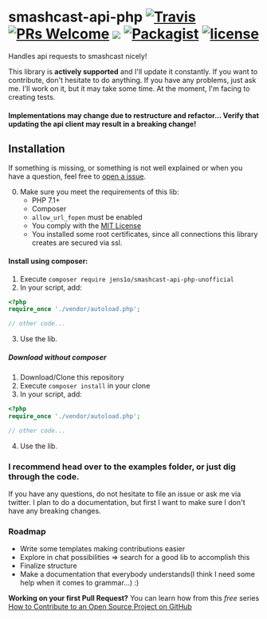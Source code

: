 # smashcast-api-php [![Travis](https://img.shields.io/travis/jens1o/smashcast-api-php-unofficial.svg?style=flat-square)](https://travis-ci.org/jens1o/smashcast-api-php-unofficial) [![PRs Welcome](https://img.shields.io/badge/PRs-welcome-brightgreen.svg?style=flat-square)](http://makeapullrequest.com) <img src="https://img.shields.io/badge/composer-jens1o%2Fsmashcast--api--php-brightgreen.svg?style=flat-square"> [![Packagist](https://img.shields.io/packagist/v/jens1o/smashcast-api-php-unofficial.svg?style=flat-square)](https://packagist.org/packages/jens1o/smashcast-api-php-unofficial) [![license](https://img.shields.io/github/license/jens1o/smashcast-api-php-unofficial.svg?style=flat-square)]()
Handles api requests to smashcast nicely!

This library is **actively supported** and I'll update it constantly. If you want to contribute, don't hesitate to do anything. If you have any problems, just ask me.
I'll work on it, but it may take some time. At the moment, I'm facing to creating tests.

#### Implementations may change due to restructure and refactor... Verify that updating the api client may result in a breaking change!


## Installation
If something is missing, or something is not well explained or when you have a question, feel free to [open a issue](https://github.com/jens1o/smashcast-api-php-unofficial/issues/new).

0. Make sure you meet the requirements of this lib:
    - PHP 7.1+
    - Composer
    - `allow_url_fopen` must be enabled
    - You comply with the [MIT License](LICENSE)
    - You installed some root certificates, since all connections this library creates are secured via ssl.

#### Install using composer:
1. Execute `composer require jens1o/smashcast-api-php-unofficial`
2. In your script, add:
```php
<?php
require_once './vendor/autoload.php';

// other code...
```
3. Use the lib.


##### Download without composer
1. Download/Clone this repository
2. Execute `composer install` in your clone
3. In your script, add:
```php
<?php
require_once './vendor/autoload.php';

// other code...
```
4. Use the lib.

### I recommend head over to the examples folder, or just dig through the code.
If you have any questions, do not hesitate to file an issue or ask me via twitter.
I plan to do a documentation, but first I want to make sure I don't have any breaking changes.

### Roadmap
- Write some templates making contributions easier
- Explore in chat possibilities => search for a good lib to accomplish this
- Finalize structure
- Make a documentation that everybody understands(I think I need some help when it comes to grammar...) :)

**Working on your first Pull Request?** You can learn how from this *free* series [How to Contribute to an Open Source Project on GitHub](https://egghead.io/series/how-to-contribute-to-an-open-source-project-on-github)
